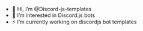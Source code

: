 - 👋 Hi, I’m @Discord-js-templates
- 👀 I’m interested in Discord.js bots
- ⚡ I’m currently working on discordjs bot templates

<!---
Discord-js-templates/Discord-js-templates is a ✨ special ✨ repository because its `README.md` (this file) appears on your GitHub profile.
You can click the Preview link to take a look at your changes.
--->

